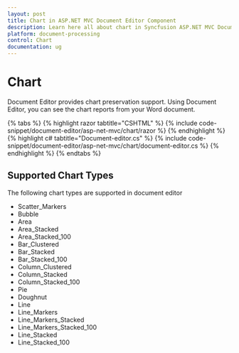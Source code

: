 ```yaml
---
layout: post
title: Chart in ASP.NET MVC Document Editor Component
description: Learn here all about chart in Syncfusion ASP.NET MVC Document Editor component of Syncfusion Essential JS 2 and more.
platform: document-processing
control: Chart
documentation: ug
---
```



# Chart

Document Editor provides chart preservation support. Using Document Editor, you can see the chart reports from your Word document.


{% tabs %}
{% highlight razor tabtitle="CSHTML" %}
{% include code-snippet/document-editor/asp-net-mvc/chart/razor %}
{% endhighlight %}
{% highlight c# tabtitle="Document-editor.cs" %}
{% include code-snippet/document-editor/asp-net-mvc/chart/document-editor.cs %}
{% endhighlight %}
{% endtabs %}




## Supported Chart Types

The following chart types are supported in document editor
* Scatter_Markers
* Bubble
* Area
* Area_Stacked
* Area_Stacked_100
* Bar_Clustered
* Bar_Stacked
* Bar_Stacked_100
* Column_Clustered
* Column_Stacked
* Column_Stacked_100
* Pie
* Doughnut
* Line
* Line_Markers
* Line_Markers_Stacked
* Line_Markers_Stacked_100
* Line_Stacked
* Line_Stacked_100